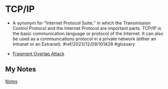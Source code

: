 # TCP/IP
- A synonym for "Internet Protocol Suite;" in which the Transmission Control Protocol and the Internet Protocol are important parts. TCP/IP is the basic communication language or protocol of the Internet. It can also be used as a communications protocol in a private network (either an Intranet or an Extranet). #ref/2023/12/09/101428 #glossary

- [Fragment Overlap Attack](fragment-overlap-attack.md)
## My Notes
[Notes](mynotes/tcpip-notes.md)
